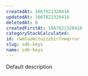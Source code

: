 ```yaml
---
createdAt: 1667821320416
updatedAt: 1667821320416
deletedAt: 0
createdFirstAt: 1667821320416
categoryStackCalculated: 
id: rwmtuomctozzzhirfvwqrrur
slug: sdk-keys
name: sdk-keys
---
```



Default description
